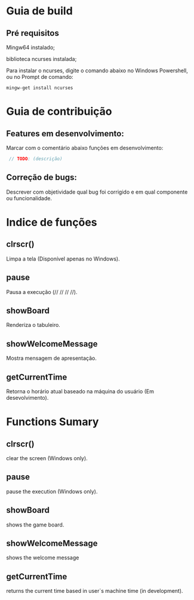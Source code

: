 # Guia de build
## Pré requisitos

Mingw64 instalado;

biblioteca ncurses instalada;

Para instalar o ncurses, digite o comando abaixo no Windows Powershell, ou no Prompt de comando:

`mingw-get install ncurses`

# Guia de contribuição
## Features em desenvolvimento:
Marcar com o comentário abaixo funções em desenvolvimento:
```c
 // TODO: (descrição)
```
## Correção de bugs:
Descrever com objetividade qual bug foi corrigido e em qual componente ou funcionalidade.

# Indice de funções

## clrscr() 
Limpa a tela (Disponível apenas no Windows).
## pause
Pausa a execução (// // // //).
## showBoard
Renderiza o tabuleiro.
## showWelcomeMessage
Mostra mensagem de apresentação.
## getCurrentTime
Retorna o horário atual baseado na máquina do usuário (Em desevolvimento). 

# Functions Sumary

## clrscr() 
clear the screen (Windows only).
## pause
pause the execution (Windows only).
## showBoard
shows the game board.
## showWelcomeMessage
shows the welcome message
## getCurrentTime
returns the current time based in user`s machine time (in development). 

